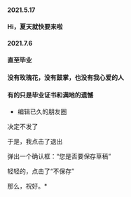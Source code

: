  #### 2021.5.17
 
 #### Hi，夏天就快要来啦
 
 #### 2021.7.6
 #### 直至毕业
 #### 没有玫瑰花，没有鼓掌，也没有我心爱的人
 #### 有的只是毕业证书和满地的遗憾

*  编辑已久的朋友圈
  
  决定不发了
  
  于是，我点击了退出
  
  弹出一个确认框：“您是否要保存草稿”
  
  轻轻的，点击了“不保存”
  
  那么，祝好。*




<!--
**WaldinsamKeit/WaldinsamKeit** is a ✨ _special_ ✨ repository because its `README.md` (this file) appears on your GitHub profile.

Here are some ideas to get you started:

- 🔭 I’m currently working on ...
- 🌱 I’m currently learning ...
- 👯 I’m looking to collaborate on ...
- 🤔 I’m looking for help with ...
- 💬 Ask me about ...
- 📫 How to reach me: ...
- 😄 Pronouns: ...
- ⚡ Fun fact: ...
-->
